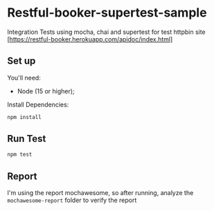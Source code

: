 # Restful-booker-supertest-sample

Integration Tests using mocha, chai and supertest for test httpbin site [https://restful-booker.herokuapp.com/apidoc/index.html]

## Set up

You'll need:

- Node (15 or higher);

Install Dependencies:

```bash
npm install
```

## Run Test

```bash
npm test
```


## Report
I'm using the report mochawesome, so after running, analyze the `mochawesome-report` folder to verify the report